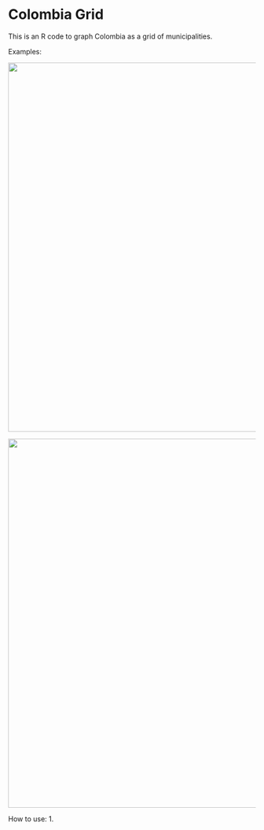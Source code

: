 # Colombia Grid
This is an R code to graph Colombia as a grid of municipalities.

Examples:
<p align="left">
  <img src="https://drive.google.com/uc?export=view&id=1ap6Msp4L0oli9us7uK45Y7j-tAUxGdOZ" width="750"/>
</p>

<p align="left">
  <img src="https://drive.google.com/uc?export=view&id=1KB27Bvdeu0eQOJdXqZS_0cOC2H09Q6Fp" width="750"/>
</p>

How to use:
1. 
